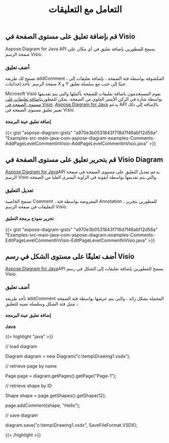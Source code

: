 ﻿---
title: التعامل مع التعليقات
type: docs
weight: 210
url: /ar/java/working-with-comments/
---
## **قم بإضافة تعليق على مستوى الصفحة في Visio**
Aspose.Diagram for Java API يسمح للمطورين بإضافة تعليق في أي مكان على صفحة الرسم Visio.
### **أضف تعليق**
تسمح لك طريقة addComment ، المكشوفة بواسطة فئة الصفحة ، بإضافة تعليقات إلى صفحة الرسم. يأخذ إحداثيات X و Y جنبًا إلى جنب مع سلسلة تعليق.

 Microsoft Visio يقوم المستخدمون باضافة تعليقات للصفحة بأكملها والتي يتم تقديمها بواسطة شارة في الركن الأيسر العلوي من الصفحة. يمكن للمطورين[إضافة تعليقات على مستوى الصفحة في Visio](). [Aspose.Diagram for Java](https://products.aspose.com/diagram/java/) يدعم API بالإضافة إلى ذلك تغيير تعليق مستوى الصفحة في Visio.
#### **إضافة تعليق عينة البرمجة**
{{< gist "aspose-diagram-gists" "a970e3b0531843f718d7f46abf12d56a" "Examples-src-main-java-com-aspose-diagram-examples-Comments-AddPageLevelCommentInVisio-AddPageLevelCommentInVisio.java" >}}
## **قم بتحرير تعليق على مستوى الصفحة في Visio Diagram**
[Aspose.Diagram for Java](https://products.aspose.com/diagram/java/)API يدعم تعديل التعليق على مستوى الصفحة في صفحة الرسم Visio والتي يتم تقديمها بواسطة أيقونة في الزاوية اليسرى العليا من الصفحة.
### **تعديل التعليق**
تسمح الخاصية Comment ، المعروضة بواسطة فئة Annotation ، للمطورين بتحرير التعليقات في صفحة الرسم Visio.
#### **تحرير نموذج برمجة التعليق**
{{< gist "aspose-diagram-gists" "a970e3b0531843f718d7f46abf12d56a" "Examples-src-main-java-com-aspose-diagram-examples-Comments-EditPageLevelCommentInVisio-EditPageLevelCommentInVisio.java" >}}
## **أضف تعليقًا على مستوى الشكل في رسم Visio**
[Aspose.Diagram for Java](https://products.aspose.com/diagram/java/)API يسمح للمطورين بإضافة تعليقات إلى الشكل في رسم Visio.
### **أضف تعليق**
تأخذ طريقة addComment المحملة بشكل زائد ، والتي يتم عرضها بواسطة فئة الصفحة ، مثيل فئة الشكل وسلسلة نصية للتعليق.
#### **إضافة تعليق عينة البرمجة**
**Java**

{{< highlight "java" >}}

 // load diagram

Diagram diagram = new Diagram("c:\\temp\\Drawing1.vsdx");

// retrieve page by name

Page page = diagram.getPages().getPage("Page-1");

// retrieve shape by ID

Shape shape = page.getShapes().getShape(12);

page.addComment(shape, "Hello");

// save diagram

diagram.save("c:\\temp\\Drawing1.vsdx", SaveFileFormat.VSDX);

{{< /highlight >}}
